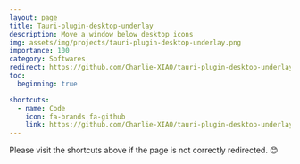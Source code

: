 ```yaml
---
layout: page
title: Tauri-plugin-desktop-underlay
description: Move a window below desktop icons
img: assets/img/projects/tauri-plugin-desktop-underlay.png
importance: 100
category: Softwares
redirect: https://github.com/Charlie-XIAO/tauri-plugin-desktop-underlay
toc:
  beginning: true

shortcuts:
  - name: Code
    icon: fa-brands fa-github
    link: https://github.com/Charlie-XIAO/tauri-plugin-desktop-underlay
---
```


Please visit the shortcuts above if the page is not correctly redirected. 😊

